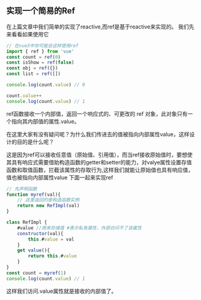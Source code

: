 ## 实现一个简易的Ref
在上篇文章中我们简单的实现了reactive,而ref是基于reactive来实现的。
我们先来看看如果使用它
```js
// 在vue3中你可能会这样使用ref  
import { ref } from 'vue'
const count = ref(0)
const isShow = ref(false)
const obj = ref({})
const list = ref([])

console.log(count.value) // 0

count.value++
console.log(count.value) // 1
```
ref函数接收一个内部值，返回一个响应式的、可更改的 ref 对象，此对象只有一个指向其内部值的属性.value。

在这里大家有没有疑问呢？为什么我们传进去的值被指向内部属性value，这样设计的目的是什么呢？

这是因为ref可以接收任意值（原始值、引用值），而当ref接收原始值时，要想使其具有响应式需要借助构造函数的getter和setter的能力，对valye属性设置存值函数和取值函数，拦截该属性的存取行为,这样我们就能让原始值也具有响应值，值也被指向内部属性value
下面一起来实现ref

```js
// 先声明函数
function myref(val){
    // 这里返回的是构造函数实例
    return new RefImpl(val)
}

class RefImpl {
    #value //用来存储值 #表示私有属性，外部访问不了该属性
    constructor(val){
        this.#value = val
    }
    get value(){
        return this.#value
    }
}
const count = myref(1)
console.log(count.value) // 1
```
这样我们访问.value属性就是接收的内部值了。